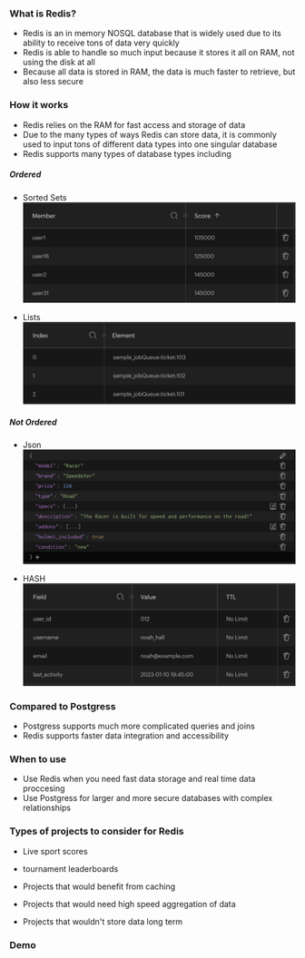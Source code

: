 ### What is Redis?
- Redis is an in memory NOSQL database that is widely used due to its ability to receive tons of data very quickly
- Redis is able to handle so much input because it stores it all on RAM, not using the disk at all
- Because all data is stored in RAM, the data is much faster to retrieve, but also less secure 

### How it works
- Redis relies on the RAM for fast access and storage of data
- Due to the many types of ways Redis can store data, it is commonly used to input tons of different data types into one singular database
- Redis supports many types of database types including


##### Ordered
- Sorted Sets
![sorted Set](SortedSet_redis_image.png)



- Lists
![List](List_redis_image.png)


##### Not Ordered

- Json
![Json](Json_redis_image.png)



- HASH
![HASH](HASH_redis_image.png)

### Compared to Postgress
- Postgress supports much more complicated queries and joins
- Redis supports faster data integration and accessibility 

### When to use
- Use Redis when you need fast data storage and real time data proccesing 
- Use Postgress for larger and more secure databases with complex relationships

### Types of projects to consider for Redis

- Live sport scores
- tournament leaderboards


- Projects that would benefit from caching 
- Projects that would need high speed aggregation of data
- Projects that wouldn't store data long term

### Demo
